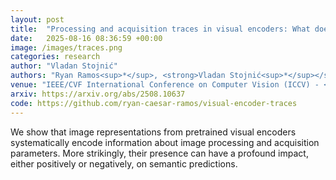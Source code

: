 ```yaml
---
layout: post
title:  "Processing and acquisition traces in visual encoders: What does CLIP know about your camera?"
date:   2025-08-16 08:36:59 +00:00
image: /images/traces.png
categories: research
author: "Vladan Stojnić"
authors: "Ryan Ramos<sup>*</sup>, <strong>Vladan Stojnić<sup>*</sup></strong>, Giorgos Kordopatis-Zilos, Yuta Nakashima, Giorgos Tolias, Noa Garcia"
venue: "IEEE/CVF International Conference on Computer Vision (ICCV) - <strong style=\"color:#ff8080\">Highlight</strong>"
arxiv: https://arxiv.org/abs/2508.10637
code: https://github.com/ryan-caesar-ramos/visual-encoder-traces
---
```

We show that image representations from pretrained visual encoders systematically encode information about image processing and acquisition parameters. More strikingly, their presence can have a profound impact, either positively or negatively, on semantic predictions.